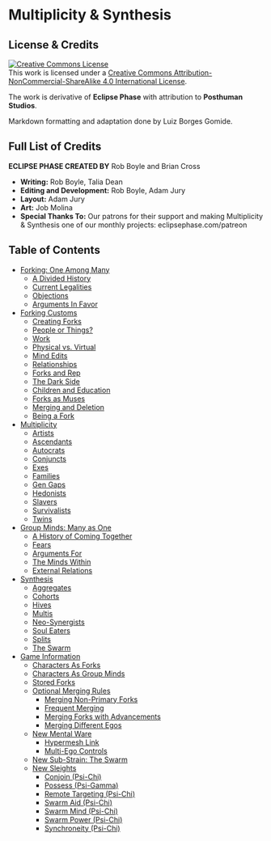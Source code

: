 # Multiplicity & Synthesis

## License & Credits

<a rel="license" href="http://creativecommons.org/licenses/by-nc-sa/4.0/"><img alt="Creative Commons License" style="border-width:0" src="https://i.creativecommons.org/l/by-nc-sa/4.0/88x31.png" /></a><br />
This work is licensed under a <a rel="license" href="http://creativecommons.org/licenses/by-nc-sa/4.0/">Creative Commons Attribution-NonCommercial-ShareAlike 4.0 International License</a>.

The work is derivative of **Eclipse Phase** with attribution to **Posthuman Studios**.

Markdown formatting and adaptation done by Luiz Borges Gomide.

## Full List of Credits

**ECLIPSE PHASE CREATED BY** Rob Boyle and Brian Cross

<div class="stat-list">

- **Writing:** Rob Boyle, Talia Dean
- **Editing and Development:** Rob Boyle, Adam Jury
- **Layout:** Adam Jury
- **Art:** Job Molina
- **Special Thanks To:** Our patrons for their support and making Multiplicity & Synthesis one of our monthly projects: eclipsephase.com/patreon

</div>

## Table of Contents

<!-- TOC PLACEHOLDER -->

- [Forking: One Among Many](01-forking-one-among-many.md)
  - [A Divided History](01-forking-one-among-many.md#a-divided-history)
  - [Current Legalities](01-forking-one-among-many.md#current-legalities)
  - [Objections](01-forking-one-among-many.md#objections)
  - [Arguments In Favor](01-forking-one-among-many.md#arguments-in-favor)
- [Forking Customs](02-forking-customs.md)
  - [Creating Forks](02-forking-customs.md#creating-forks)
  - [People or Things?](02-forking-customs.md#people-or-things)
  - [Work](02-forking-customs.md#work)
  - [Physical vs. Virtual](02-forking-customs.md#physical-vs-virtual)
  - [Mind Edits](02-forking-customs.md#mind-edits)
  - [Relationships](02-forking-customs.md#relationships)
  - [Forks and Rep](02-forking-customs.md#forks-and-rep)
  - [The Dark Side](02-forking-customs.md#the-dark-side)
  - [Children and Education](02-forking-customs.md#children-and-education)
  - [Forks as Muses](02-forking-customs.md#forks-as-muses)
  - [Merging and Deletion](02-forking-customs.md#merging-and-deletion)
  - [Being a Fork](02-forking-customs.md#being-a-fork)
- [Multiplicity](03-multiplicity.md)
  - [Artists](03-multiplicity.md#artists)
  - [Ascendants](03-multiplicity.md#ascendants)
  - [Autocrats](03-multiplicity.md#autocrats)
  - [Conjuncts](03-multiplicity.md#conjuncts)
  - [Exes](03-multiplicity.md#exes)
  - [Families](03-multiplicity.md#families)
  - [Gen Gaps](03-multiplicity.md#gen-gaps)
  - [Hedonists](03-multiplicity.md#hedonists)
  - [Slavers](03-multiplicity.md#slavers)
  - [Survivalists](03-multiplicity.md#survivalists)
  - [Twins](03-multiplicity.md#twins)
- [Group Minds: Many as One](04-group-minds-many-as-one.md)
  - [A History of Coming Together](04-group-minds-many-as-one.md#a-history-of-coming-together)
  - [Fears](04-group-minds-many-as-one.md#fears)
  - [Arguments For](04-group-minds-many-as-one.md#arguments-for)
  - [The Minds Within](04-group-minds-many-as-one.md#the-minds-within)
  - [External Relations](04-group-minds-many-as-one.md#external-relations)
- [Synthesis](05-synthesis.md)
  - [Aggregates](05-synthesis.md#aggregates)
  - [Cohorts](05-synthesis.md#cohorts)
  - [Hives](05-synthesis.md#hives)
  - [Multis](05-synthesis.md#multis)
  - [Neo-Synergists](05-synthesis.md#neo-synergists)
  - [Soul Eaters](05-synthesis.md#soul-eaters)
  - [Splits](05-synthesis.md#splits)
  - [The <!--sort-here-->Swarm](05-synthesis.md#the-swarm)
- [Game Information](06-game-information.md)
  - [Characters As Forks](06-game-information.md#characters-as-forks)
  - [Characters As Group Minds](06-game-information.md#characters-as-group-minds)
  - [Stored Forks](06-game-information.md#stored-forks)
  - [Optional Merging Rules](06-game-information.md#optional-merging-rules)
    - [Merging Non-Primary Forks](06-game-information.md#merging-non-primary-forks)
    - [Frequent Merging](06-game-information.md#frequent-merging)
    - [Merging Forks with Advancements](06-game-information.md#merging-forks-with-advancements)
    - [Merging Different Egos](06-game-information.md#merging-different-egos)
  - [New Mental Ware](06-game-information.md#new-mental-ware)
    - [Hypermesh Link](06-game-information.md#hypermesh-link)
    - [Multi-Ego Controls](06-game-information.md#multi-ego-controls)
  - [New Sub-Strain: The Swarm](06-game-information.md#new-sub-strain-the-swarm)
  - [New Sleights](06-game-information.md#new-sleights)
    - [Conjoin (Psi-Chi)](06-game-information.md#conjoin-psi-chi)
    - [Possess (Psi-Gamma)](06-game-information.md#possess-psi-gamma)
    - [Remote Targeting (Psi-Chi)](06-game-information.md#remote-targeting-psi-chi)
    - [Swarm Aid (Psi-Chi)](06-game-information.md#swarm-aid-psi-chi)
    - [Swarm Mind (Psi-Chi)](06-game-information.md#swarm-mind-psi-chi)
    - [Swarm Power (Psi-Chi)](06-game-information.md#swarm-power-psi-chi)
    - [Synchroneity (Psi-Chi)](06-game-information.md#synchroneity-psi-chi)
